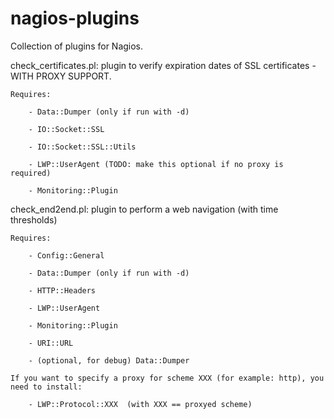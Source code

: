 # nagios-plugins

Collection of plugins for Nagios.

check_certificates.pl: plugin to verify expiration dates of SSL certificates - WITH PROXY SUPPORT.

    Requires:

        - Data::Dumper (only if run with -d)

        - IO::Socket::SSL

        - IO::Socket::SSL::Utils

        - LWP::UserAgent (TODO: make this optional if no proxy is required)

        - Monitoring::Plugin


check_end2end.pl: plugin to perform a web navigation (with time thresholds)

    Requires:

        - Config::General

        - Data::Dumper (only if run with -d)

        - HTTP::Headers

        - LWP::UserAgent

        - Monitoring::Plugin

        - URI::URL

        - (optional, for debug) Data::Dumper

    If you want to specify a proxy for scheme XXX (for example: http), you need to install:

        - LWP::Protocol::XXX  (with XXX == proxyed scheme)


